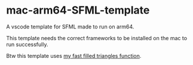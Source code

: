 # mac-arm64-SFML-template
A vscode template for SFML made to run on arm64.

This template needs the correct frameworks to be installed on the mac to run successfully.

Btw this template uses [my fast filled triangles function](https://github.com/adrianvla/fast-filled-triangles).
